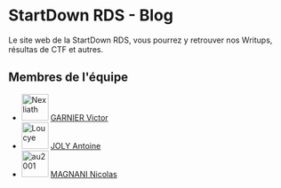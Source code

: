 # StartDown RDS - Blog
Le site web de la StartDown RDS, vous pourrez y retrouver nos Writups, résultas de CTF et autres.

## Membres de l'équipe
* <img src="https://avatars.githubusercontent.com/u/49352273?v=4" width="48" alt="Nexliath" /> [GARNIER Victor](https://github.com/Nexliath)
* <img src="https://avatars.githubusercontent.com/u/26174720?v=4" width="48" alt="Loucye" /> [JOLY Antoine](https://github.com/Gakamine)
* <img src="https://avatars.githubusercontent.com/u/17990567?v=4" width="48" alt="au2001" /> [MAGNANI Nicolas](https://github.com/Amp0ule)
